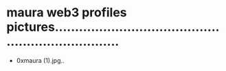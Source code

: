# maura web3 profiles pictures.....................................................................
- 0xmaura (1).jpg..
